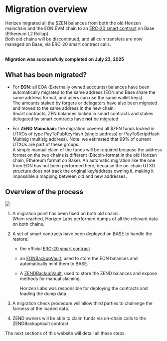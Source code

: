 # Migration overview

Horizen migrated all the $ZEN balances from both the old Horizen mainchain and the EON EVM chain to an [ERC-20 smart contract](https://basescan.org/address/0xf43eB8De897Fbc7F2502483B2Bef7Bb9EA179229) on Base (Ethereum L2 Rollup). <br/>
Both old chains will be discontinued, and all coin transfers are now managed on Base, via ERC-20 smart contract calls. <br/> <br/>

**Migration was successfully completed on July 23, 2025**

## What has been migrated?

- For **EON**: all EOA (Externally owned accounts) balances have been automatically migrated  to the same address (EON and Base share the same address format, and users can use the same wallet keys). <br/>
The amounts staked by forgers or delegators have also been migrated and moved to the same address in the new chain.<br/>
Smart contracts, ZEN balances locked in smart contracts and stakes delegated by smart contracts have **not** be migrated. 

- For **ZEND Mainchain**: the migration covered all $ZEN funds locked in UTXOs of type PayToPubKeyHash (single address) or  PayToScriptHash Multisig (multisig address). Note: we estimated that 99% of current UTXOs are part of these groups.<br/>
A simple manual claim of the funds will be required because the address format on the two chains is different (Bitcoin-format in the old Horizen chain, Ethereum format on Base). An automatic migration like the one from EON has not been performed here, because the on-chain UTXO structure does not track the original key/address owning it, making it impossible a mapping between old and new addresses.

## Overview of the process

<img  src="/img/migration1.png"/>

1. A migration point has been fixed on both old chains. <br/>
   When reached, Horizen Labs performed dumps of all the relevant data on both chains.
2. A set of smart contracts have been deployed on BASE to handle the restore:
    - the official [ERC-20 smart contract](https://basescan.org/token/0xf43eb8de897fbc7f2502483b2bef7bb9ea179229)
    - an [EONBackupVault](https://basescan.org/address/0x1Cc689233837A0b96e1f176d49FC08462f70C47F), used to store the EON balances and automatically mint them to BASE.
    - A [ZENDBackupVault](https://basescan.org/address/0x1Ee188bDf19eBF04B73Ab6FFcec2a864cd4774F2), used to store the ZEND balances and expose methods for manual claiming.

      Horizen Labs was responsible for deploying the contracts and loading the dump data. 

3. A migration check procedure will allow third parties to challenge the fairness of the loaded data.
4. ZEND owners will be able to claim funds via on-chain calls to the ZENDBackupVault contract.

The next sections of this website will detail all these steps.
